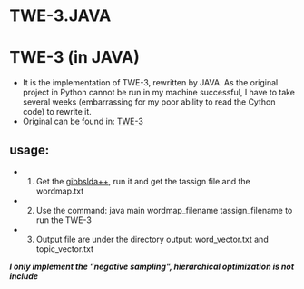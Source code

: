 # TWE-3.JAVA

# TWE-3 (in JAVA)
- It is the implementation of TWE-3, rewritten by JAVA. As the original project in Python cannot be run in my machine successful, I have to take several weeks (embarrassing for my poor ability to read the Cython code) to rewrite it.
- Original can be found in: [TWE-3](https://github.com/thunlp/topical_word_embeddings/tree/master/TWE-3) 

## usage:
- 1. Get the [gibbslda++](http://gibbslda.sourceforge.net/), run it and get the tassign file and the wordmap.txt 
- 2. Use the command: java main wordmap_filename tassign_filename to run the TWE-3 
- 3. Output file are under the directory output: word_vector.txt and topic_vector.txt

***I only implement the "negative sampling", hierarchical optimization is not include***
